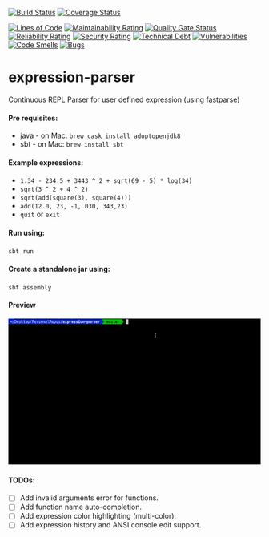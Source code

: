 [![Build Status](https://travis-ci.org/lprakashv/expression-parser.svg?branch=master&&style=flat-square)](https://travis-ci.org/lprakashv/expression-parser)
[![Coverage Status](https://coveralls.io/repos/github/lprakashv/expression-parser/badge.svg?branch=master)](https://coveralls.io/github/lprakashv/expression-parser?branch=master)

[![Lines of Code](https://sonarcloud.io/api/project_badges/measure?project=lprakashv_expression-parser&metric=ncloc)](https://sonarcloud.io/dashboard?id=lprakashv_expression-parser)
[![Maintainability Rating](https://sonarcloud.io/api/project_badges/measure?project=lprakashv_expression-parser&metric=sqale_rating)](https://sonarcloud.io/dashboard?id=lprakashv_expression-parser)
[![Quality Gate Status](https://sonarcloud.io/api/project_badges/measure?project=lprakashv_expression-parser&metric=alert_status)](https://sonarcloud.io/dashboard?id=lprakashv_expression-parser)
[![Reliability Rating](https://sonarcloud.io/api/project_badges/measure?project=lprakashv_expression-parser&metric=reliability_rating)](https://sonarcloud.io/dashboard?id=lprakashv_expression-parser)
[![Security Rating](https://sonarcloud.io/api/project_badges/measure?project=lprakashv_expression-parser&metric=security_rating)](https://sonarcloud.io/dashboard?id=lprakashv_expression-parser)
[![Technical Debt](https://sonarcloud.io/api/project_badges/measure?project=lprakashv_expression-parser&metric=sqale_index)](https://sonarcloud.io/dashboard?id=lprakashv_expression-parser)
[![Vulnerabilities](https://sonarcloud.io/api/project_badges/measure?project=lprakashv_expression-parser&metric=vulnerabilities)](https://sonarcloud.io/dashboard?id=lprakashv_expression-parser)
[![Code Smells](https://sonarcloud.io/api/project_badges/measure?project=lprakashv_expression-parser&metric=code_smells)](https://sonarcloud.io/dashboard?id=lprakashv_expression-parser)
[![Bugs](https://sonarcloud.io/api/project_badges/measure?project=lprakashv_expression-parser&metric=bugs)](https://sonarcloud.io/dashboard?id=lprakashv_expression-parser)


# expression-parser
Continuous REPL Parser for user defined expression (using [fastparse](http://www.lihaoyi.com/fastparse/))

#### Pre requisites:
* java - on Mac: `brew cask install adoptopenjdk8`
* sbt - on Mac: `brew install sbt`

#### Example expressions:
* `1.34 - 234.5 + 3443 ^ 2 + sqrt(69 - 5) * log(34)`
* `sqrt(3 ^ 2 + 4 ^ 2)`
* `sqrt(add(square(3), square(4)))`
* `add(12.0, 23, -1, 030, 343,23)`
* `quit` or `exit`

#### Run using:
`sbt run`

#### Create a standalone jar using:
`sbt assembly`

#### Preview
![demo](demo/expr-par-demo.gif)

#### TODOs:
- [ ] Add invalid arguments error for functions.
- [ ] Add function name auto-completion.
- [ ] Add expression color highlighting (multi-color).
- [ ] Add expression history and ANSI console edit support.

